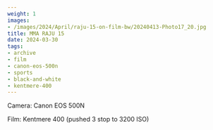```yaml
---
weight: 1
images:
- /images/2024/April/raju-15-on-film-bw/20240413-Photo17_20.jpg
title: MMA RAJU 15
date: 2024-03-30
tags:
- archive
- film
- canon-eos-500n
- sports
- black-and-white
- kentmere-400
---
```


Camera: Canon EOS 500N

Film: Kentmere 400 (pushed 3 stop to 3200 ISO)